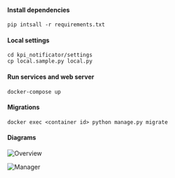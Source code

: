 #### Install dependencies

    pip intsall -r requirements.txt

#### Local settings

    cd kpi_notificator/settings
    cp local.sample.py local.py

#### Run services and web server

    docker-compose up

#### Migrations

    docker exec <container id> python manage.py migrate

#### Diagrams

![Overview](https://g.gravizo.com/source/svg?https://raw.githubusercontent.com/bloogrox/hasoffers-kpi/master/diagrams/overview.plantuml)

![Manager](https://g.gravizo.com/source/svg?https://raw.githubusercontent.com/bloogrox/hasoffers-kpi/master/diagrams/manager.plantuml)
